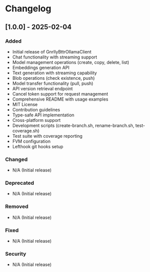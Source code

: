 # Changelog

## [1.0.0] - 2025-02-04

### Added

- Initial release of GnrllyBttrOllamaClient
- Chat functionality with streaming support
- Model management operations (create, copy, delete, list)
- Embeddings generation API
- Text generation with streaming capability
- Blob operations (check existence, push)
- Model transfer functionality (pull, push)
- API version retrieval endpoint
- Cancel token support for request management
- Comprehensive README with usage examples
- MIT License
- Contribution guidelines
- Type-safe API implementation
- Cross-platform support
- Development scripts (create-branch.sh, rename-branch.sh, test-coverage.sh)
- Test suite with coverage reporting
- FVM configuration
- Lefthook git hooks setup

### Changed

- N/A (Initial release)

### Deprecated

- N/A (Initial release)

### Removed

- N/A (Initial release)

### Fixed

- N/A (Initial release)

### Security

- N/A (Initial release)
